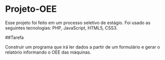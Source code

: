 # Projeto-OEE

Esse projeto foi feito em um processo seletivo de estágio. Foi usado as seguintes tecnologias: PHP, JavaScript, HTML5, CSS3.

##Tarefa

Construir um programa que irá ler dados a partir de um formulário e gerar o relatório informando o OEE das máquinas.

